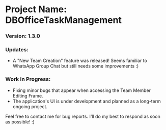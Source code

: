 # Project Name: DBOfficeTaskManagement
### Version: 1.3.0

### Updates:

- A "New Team Creation" feature was released! Seems familiar to WhatsApp Group Chat but still needs some improvements :)

### Work in Progress:

- Fixing minor bugs that appear when accessing the Team Member Editing Frame.
- The application's UI is under development and planned as a long-term ongoing project.

Feel free to contact me for bug reports. I'll do my best to respond as soon as possible! :)
